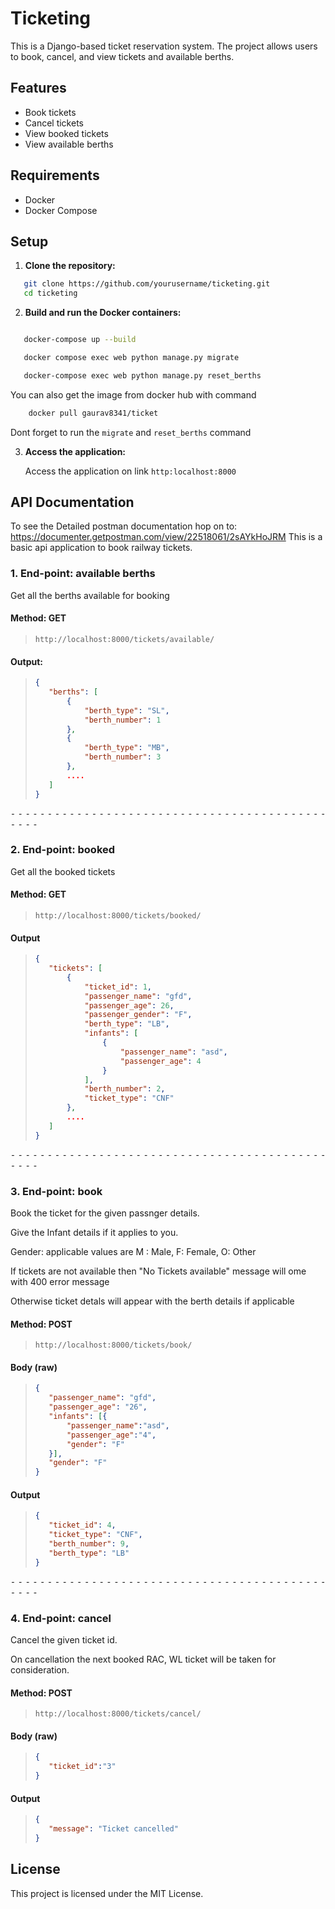 # Ticketing

This is a Django-based ticket reservation system. The project allows users to book, cancel, and view tickets and available berths.

## Features

- Book tickets
- Cancel tickets
- View booked tickets
- View available berths

## Requirements

- Docker
- Docker Compose

## Setup

1. **Clone the repository:**

```sh
   git clone https://github.com/yourusername/ticketing.git
   cd ticketing
```

2. **Build and run the Docker containers:**
``` sh

   docker-compose up --build

   docker compose exec web python manage.py migrate

   docker-compose exec web python manage.py reset_berths
```

You can also get the image from docker hub with command
    

```sh 
    docker pull gaurav8341/ticket
```

Dont forget to run the `migrate` and `reset_berths` command

3. **Access the application:**

    Access the application on link `http:localhost:8000`


## API Documentation

To see the Detailed postman documentation hop on to: https://documenter.getpostman.com/view/22518061/2sAYkHoJRM
This is a basic api application to book railway tickets.

### 1. End-point: available berths
Get all the berths available for booking
#### Method: GET
>```
>http://localhost:8000/tickets/available/
>```

#### Output: 
>```json
>{
>    "berths": [
>        {
>            "berth_type": "SL",
>            "berth_number": 1
>        },
>        {
>            "berth_type": "MB",
>            "berth_number": 3
>        },
>        ....
>    ]
>}
>```

⁃ ⁃ ⁃ ⁃ ⁃ ⁃ ⁃ ⁃ ⁃ ⁃ ⁃ ⁃ ⁃ ⁃ ⁃ ⁃ ⁃ ⁃ ⁃ ⁃ ⁃ ⁃ ⁃ ⁃ ⁃ ⁃ ⁃ ⁃ ⁃ ⁃ ⁃ ⁃ ⁃ ⁃ ⁃ ⁃ ⁃ ⁃ ⁃ ⁃ ⁃ ⁃ ⁃ ⁃ ⁃ ⁃ ⁃

### 2. End-point: booked
Get all the booked tickets
#### Method: GET
>```
>http://localhost:8000/tickets/booked/
>```
#### Output
>```json
>{
>    "tickets": [
>        {
>            "ticket_id": 1,
>            "passenger_name": "gfd",
>            "passenger_age": 26,
>            "passenger_gender": "F",
>            "berth_type": "LB",
>            "infants": [
>                {
>                    "passenger_name": "asd",
>                    "passenger_age": 4
>                }
>            ],
>            "berth_number": 2,
>            "ticket_type": "CNF"
>        },
>        ....
>    ]
>}
>```

⁃ ⁃ ⁃ ⁃ ⁃ ⁃ ⁃ ⁃ ⁃ ⁃ ⁃ ⁃ ⁃ ⁃ ⁃ ⁃ ⁃ ⁃ ⁃ ⁃ ⁃ ⁃ ⁃ ⁃ ⁃ ⁃ ⁃ ⁃ ⁃ ⁃ ⁃ ⁃ ⁃ ⁃ ⁃ ⁃ ⁃ ⁃ ⁃ ⁃ ⁃ ⁃ ⁃ ⁃ ⁃ ⁃ ⁃

### 3. End-point: book
Book the ticket for the given passnger details.

Give the Infant details if it applies to you.

Gender: applicable values are M : Male, F: Female, O: Other

If tickets are not available then "No Tickets available" message will ome with 400 error message  
  
Otherwise ticket detals will appear with the berth details if applicable

#### Method: POST

>```
>http://localhost:8000/tickets/book/
>```

#### Body (**raw**)

>```json
>{
>    "passenger_name": "gfd",
>    "passenger_age": "26",
>    "infants": [{
>        "passenger_name":"asd",
>        "passenger_age":"4",
>        "gender": "F"
>    }],
>    "gender": "F"
>}
>```

#### Output
>```json
>{
>    "ticket_id": 4,
>    "ticket_type": "CNF",
>    "berth_number": 9,
>    "berth_type": "LB"
>}
>```


⁃ ⁃ ⁃ ⁃ ⁃ ⁃ ⁃ ⁃ ⁃ ⁃ ⁃ ⁃ ⁃ ⁃ ⁃ ⁃ ⁃ ⁃ ⁃ ⁃ ⁃ ⁃ ⁃ ⁃ ⁃ ⁃ ⁃ ⁃ ⁃ ⁃ ⁃ ⁃ ⁃ ⁃ ⁃ ⁃ ⁃ ⁃ ⁃ ⁃ ⁃ ⁃ ⁃ ⁃ ⁃ ⁃ ⁃

### 4. End-point: cancel
Cancel the given ticket id.  
  
On cancellation the next booked RAC, WL ticket will be taken for consideration.


#### Method: POST

>```
>http://localhost:8000/tickets/cancel/
>```

#### Body (**raw**)

>```json
>{
>    "ticket_id":"3"
>}
>```

#### Output

>```json
>{
>    "message": "Ticket cancelled"
>}
>```



## License

This project is licensed under the MIT License.